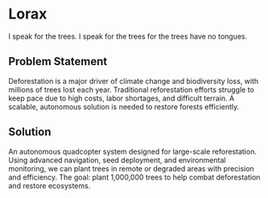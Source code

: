# Lorax
I speak for the trees. I speak for the trees for the trees have no tongues.

## Problem Statement
Deforestation is a major driver of climate change and biodiversity loss, with millions of trees lost each year. Traditional reforestation efforts struggle to keep pace due to high costs, labor shortages, and difficult terrain. A scalable, autonomous solution is needed to restore forests efficiently.

## Solution
An autonomous quadcopter system designed for large-scale reforestation. Using advanced navigation, seed deployment, and environmental monitoring, we can plant trees in remote or degraded areas with precision and efficiency. The goal: plant 1,000,000 trees to help combat deforestation and restore ecosystems.
